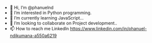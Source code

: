 - 👋 Hi, I’m @phanuelnd
- 👀 I’m interested in Python programming.
- 🌱 I’m currently learning JavaScript...
- 💞️ I’m looking to collaborate on Project development..
- 📫 How to reach me LinkedIn https://www.linkedin.com/in/phanuel-ndikumana-a550a6219

<!---
phanuelnd/phanuelnd is a ✨ special ✨ repository because its `README.md` (this file) appears on your GitHub profile.
You can click the Preview link to take a look at your changes.
--->
